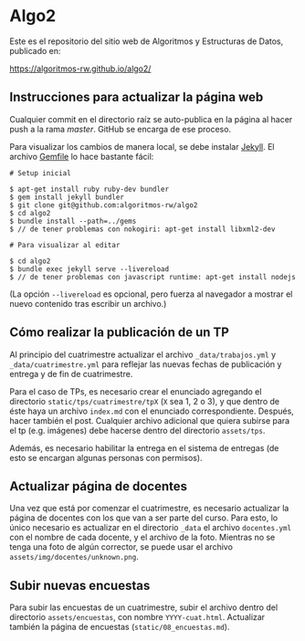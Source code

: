 # Algo2

Este es el repositorio del sitio web de Algoritmos y Estructuras de Datos, publicado en:

<https://algoritmos-rw.github.io/algo2/>

## Instrucciones para actualizar la página web

Cualquier commit en el directorio raíz se auto-publica en la página al hacer push a la rama _master_. GitHub se encarga de ese proceso.

Para visualizar los cambios de manera local, se debe instalar [Jekyll](https://jekyllrb.com/docs/installation/#ubuntu). El archivo [Gemfile](Gemfile) lo hace bastante fácil:

```
# Setup inicial

$ apt-get install ruby ruby-dev bundler
$ gem install jekyll bundler
$ git clone git@github.com:algoritmos-rw/algo2
$ cd algo2
$ bundle install --path=../gems
$ // de tener problemas con nokogiri: apt-get install libxml2-dev

# Para visualizar al editar

$ cd algo2
$ bundle exec jekyll serve --livereload
$ // de tener problemas con javascript runtime: apt-get install nodejs

```

(La opción `--livereload` es opcional, pero fuerza al navegador a mostrar
el nuevo contenido tras escribir un archivo.)

## Cómo realizar la publicación de un TP

Al principio del cuatrimestre actualizar el archivo `_data/trabajos.yml` y `_data/cuatrimestre.yml` para reflejar las nuevas fechas de publicación y entrega y de fin de cuatrimestre.

Para el caso de TPs, es necesario crear el enunciado agregando el directorio `static/tps/cuatrimestre/tpX` (`X` sea 1, 2 o 3), y que dentro de éste haya un archivo `index.md` con el enunciado correspondiente. Después, hacer también el post. Cualquier archivo adicional que quiera subirse para el tp (e.g. imágenes) debe hacerse dentro del directorio `assets/tps`.

Además, es necesario habilitar la entrega en el sistema de entregas (de esto se encargan algunas personas con permisos).

## Actualizar página de docentes

Una vez que está por comenzar el cuatrimestre, es necesario actualizar la página de docentes con los que van a ser parte del curso. Para esto, lo único necesario es actualizar en el directorio `_data` el archivo `docentes.yml` con el nombre de cada docente, y el archivo de la foto. Mientras no se tenga una foto de algún corrector, se puede usar el archivo `assets/img/docentes/unknown.png`.

## Subir nuevas encuestas

Para subir las encuestas de un cuatrimestre, subir el archivo dentro del directorio `assets/encuestas`, con nombre `YYYY-cuat.html`. Actualizar también la página de encuestas (`static/08_encuestas.md`).
